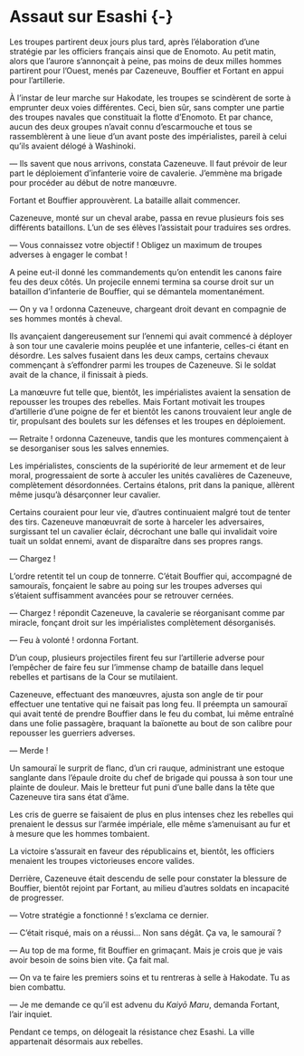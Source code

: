 # Assaut sur Esashi {-}

Les troupes partirent deux jours plus tard, après l’élaboration d’une stratégie
par les officiers français ainsi que de Enomoto. Au petit matin, alors que
l’aurore s’annonçait à peine, pas moins de deux milles hommes partirent pour
l’Ouest, menés par Cazeneuve, Bouffier et Fortant en appui pour l’artillerie.

À l’instar de leur marche sur Hakodate, les troupes se scindèrent de sorte à
emprunter deux voies différentes. Ceci, bien sûr, sans compter une partie des
troupes navales que constituait la flotte d’Enomoto. Et par chance, aucun des
deux groupes n’avait connu d’escarmouche et tous se rassemblèrent à une lieue
d’un avant poste des impérialistes, pareil à celui qu’ils avaient délogé à
Washinoki.

— Ils savent que nous arrivons, constata Cazeneuve. Il faut prévoir de leur
part le déploiement d’infanterie voire de cavalerie. J’emmène ma brigade pour
procéder au début de notre manœuvre.

Fortant et Bouffier approuvèrent. La bataille allait commencer.

Cazeneuve, monté sur un cheval arabe, passa en revue plusieurs fois ses
différents bataillons. L’un de ses élèves l’assistait pour traduires ses
ordres.

— Vous connaissez votre objectif ! Obligez un maximum de troupes adverses à
engager le combat !

A peine eut-il donné les commandements qu’on entendit les canons faire feu des
deux côtés. Un projecile ennemi termina sa course droit sur un bataillon
d’infanterie de Bouffier, qui se démantela momentanément.

— On y va ! ordonna Cazeneuve, chargeant droit devant en compagnie de ses
hommes montés à cheval.

Ils avançaient dangereusement sur l’ennemi qui avait commencé à déployer à
son tour une cavalerie moins peuplée et une infanterie, celles-ci étant en
désordre. Les salves fusaient dans les deux camps, certains chevaux commençant
à s’effondrer parmi les troupes de Cazeneuve. Si le soldat avait de la chance,
il finissait à pieds.

La manœuvre fut telle que, bientôt, les impérialistes avaient la sensation de
repousser les troupes des rebelles. Mais Fortant motivait les troupes
d’artillerie d’une poigne de fer et bientôt les canons trouvaient leur angle
de tir, propulsant des boulets sur les défenses et les troupes en déploiement.

— Retraite ! ordonna Cazeneuve, tandis que les montures commençaient à se
desorganiser sous les salves ennemies.

Les impérialistes, conscients de la supériorité de leur armement et de leur
moral, progressaient de sorte à acculer les unités cavalières de Cazeneuve,
complètement désordonnées. Certains étalons, prit dans la panique, allèrent
même jusqu’à désarçonner leur cavalier.

Certains couraient pour leur vie, d’autres continuaient malgré tout de tenter
des tirs. Cazeneuve manœuvrait de sorte à harceler les adversaires, surgissant
tel un cavalier éclair, décrochant une balle qui invalidait voire tuait un
soldat ennemi, avant de disparaître dans ses propres rangs.

— Chargez !

L’ordre retentit tel un coup de tonnerre. C’était Bouffier qui, accompagné de
samouraïs, fonçaient le sabre au poing sur les troupes adverses qui s’étaient
suffisamment avancées pour se retrouver cernées.

— Chargez ! répondit Cazeneuve, la cavalerie se réorganisant comme par miracle,
fonçant droit sur les impérialistes complètement désorganisés.

— Feu à volonté ! ordonna Fortant.

D’un coup, plusieurs projectiles firent feu sur l’artillerie adverse pour
l’empêcher de faire feu sur l’immense champ de bataille dans lequel rebelles
et partisans de la Cour se mutilaient.

Cazeneuve, effectuant des manœuvres, ajusta son angle de tir pour effectuer
une tentative qui ne faisait pas long feu. Il préempta un samouraï qui avait
tenté de prendre Bouffier dans le feu du combat, lui même entraîné dans une
folie passagère, braquant la baïonette au bout de son calibre pour repousser
les guerriers adverses.

— Merde !

Un samouraï le surprit de flanc, d’un cri rauque, administrant une estoque
sanglante dans l’épaule droite du chef de brigade qui poussa à son tour une
plainte de douleur. Mais le bretteur fut puni d’une balle dans la tête que
Cazeneuve tira sans état d’âme.

Les cris de guerre se faisaient de plus en plus intenses chez les rebelles qui
prenaient le dessus sur l’armée impériale, elle même s’amenuisant au fur et à
mesure que les hommes tombaient.

La victoire s’assurait en faveur des républicains et, bientôt, les officiers
menaient les troupes victorieuses encore valides.

Derrière, Cazeneuve était descendu de selle pour constater la blessure de
Bouffier, bientôt rejoint par Fortant, au milieu d’autres soldats en
incapacité de progresser.

— Votre stratégie a fonctionné ! s’exclama ce dernier.

— C’était risqué, mais on a réussi… Non sans dégât. Ça va, le samouraï ?

— Au top de ma forme, fit Bouffier en grimaçant. Mais je crois que je vais
avoir besoin de soins bien vite. Ça fait mal.

— On va te faire les premiers soins et tu rentreras à selle à Hakodate. Tu
as bien combattu.

— Je me demande ce qu’il est advenu du *Kaiyō Maru*, demanda Fortant, l’air
inquiet.

Pendant ce temps, on délogeait la résistance chez Esashi. La ville appartenait
désormais aux rebelles.
